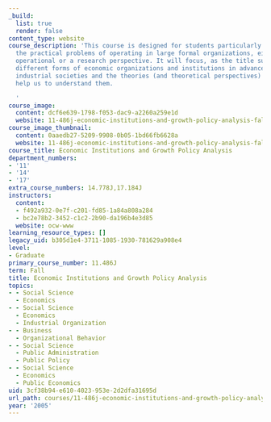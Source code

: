 ```yaml
---
_build:
  list: true
  render: false
content_type: website
course_description: 'This course is designed for students particularly concerned with
  the practical problems of operating in large formal organizations, either from an
  operational or a research perspective. It will focus, as the title suggests, upon
  different forms of economic organizations and institutions in advanced and developing
  industrial societies and the theories (and theoretical perspectives) which might
  help us to understand them.

  '
course_image:
  content: dcf6e639-1798-f053-dac9-a2260a259e1d
  website: 11-486j-economic-institutions-and-growth-policy-analysis-fall-2005
course_image_thumbnail:
  content: 0aaedb27-5209-9908-0b05-1bd66fb6628a
  website: 11-486j-economic-institutions-and-growth-policy-analysis-fall-2005
course_title: Economic Institutions and Growth Policy Analysis
department_numbers:
- '11'
- '14'
- '17'
extra_course_numbers: 14.778J,17.184J
instructors:
  content:
  - f492a932-0e7f-c201-fd85-1a84a808a284
  - bc2e78b2-3452-c1c2-2b90-da196b4e3d85
  website: ocw-www
learning_resource_types: []
legacy_uid: b305d1e4-3711-1085-1930-781629a908e4
level:
- Graduate
primary_course_number: 11.486J
term: Fall
title: Economic Institutions and Growth Policy Analysis
topics:
- - Social Science
  - Economics
- - Social Science
  - Economics
  - Industrial Organization
- - Business
  - Organizational Behavior
- - Social Science
  - Public Administration
  - Public Policy
- - Social Science
  - Economics
  - Public Economics
uid: 3cf38b94-e610-4023-953e-2d2dfa31695d
url_path: courses/11-486j-economic-institutions-and-growth-policy-analysis-fall-2005
year: '2005'
---
```

